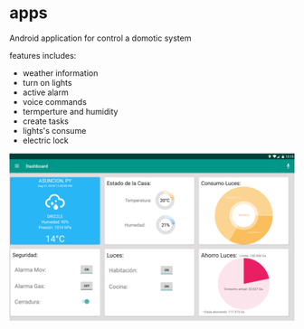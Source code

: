 # apps

Android application for control a domotic system

features includes:

- weather information
- turn on lights
- active alarm
- voice commands
- termperture and humidity
- create tasks
- lights's consume
- electric lock

![alt text](screenshots/01.png)
